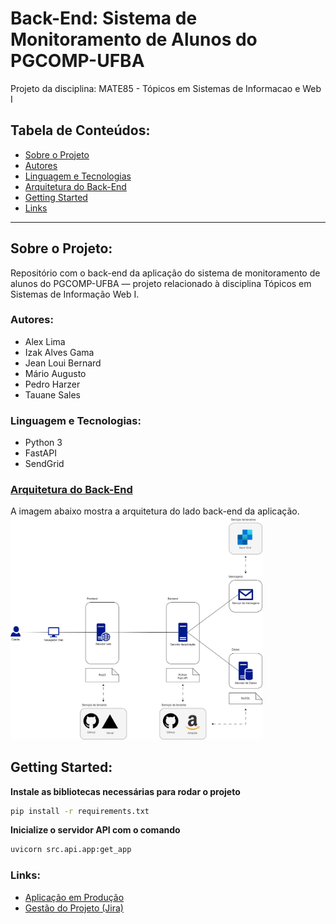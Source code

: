 ﻿# Back-End: Sistema de Monitoramento de Alunos do PGCOMP-UFBA
Projeto da disciplina: MATE85 - Tópicos em Sistemas de Informacao e Web I
 
## Tabela de Conteúdos:
- [Sobre o Projeto](#sobre-o-projeto)
- [Autores](#autores)
- [Linguagem e Tecnologias](#linguagem-e-tecnologias)
- [Arquitetura do Back-End](#arquitetura-do-back-end)
- [Getting Started](#getting-started)
- [Links](#links)

<hr>

## Sobre o Projeto:
Repositório com o back-end da aplicação do sistema de monitoramento de alunos do PGCOMP-UFBA — projeto relacionado à disciplina Tópicos em Sistemas de Informação Web I.

### Autores:
- Alex Lima
- Izak Alves Gama
- Jean Loui Bernard
- Mário Augusto
- Pedro Harzer
- Tauane Sales 

### Linguagem e Tecnologias:
- Python 3
- FastAPI
- SendGrid

### [Arquitetura do Back-End](./arquitetura_sistema.jpg)
A imagem abaixo mostra a arquitetura do lado back-end da aplicação. 
<img src="./arquitetura_sistema.jpg" width="80%"/>

## Getting Started:

**Instale as bibliotecas necessárias para rodar o projeto**
```bash
pip install -r requirements.txt 
```

**Inicialize o servidor API com o comando**
```bash
uvicorn src.api.app:get_app
```

### Links:
- [Aplicação em Produção](https://back-mate-85-topicos-em-sistemas-de-informacao-e-web-i.vercel.app/)
- [Gestão do Projeto (Jira)](https://taysales6.atlassian.net/jira/software/projects/KAN/boards/1?atlOrigin=eyJpIjoiNTY5MGQyZmVhOTMwNDJiYjhkMmJjY2NjNjhmYWYwYmIiLCJwIjoiaiJ9)
